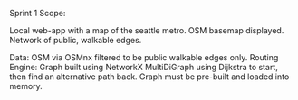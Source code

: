 Sprint 1 Scope:

Local web-app with a map of the seattle metro. OSM basemap displayed. Network of public, walkable edges. 

Data: OSM via OSMnx filtered to be public walkable edges only.
Routing Engine: Graph built using NetworkX MultiDiGraph using Dijkstra to start, then find an alternative path back. Graph must be pre-built and loaded into memory.
